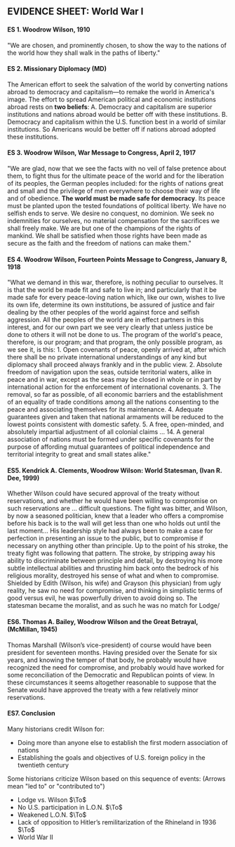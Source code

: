 ## EVIDENCE SHEET: World War I

#### ES 1. Woodrow Wilson, 1910
"We are chosen, and prominently chosen, to show the way to the nations of the world how they shall walk in the paths of liberty."

#### ES 2. Missionary Diplomacy (MD)
The American effort to seek the salvation of the world by converting nations abroad to democracy and capitalism—to remake the world in America's image.
The effort to spread American political and economic institutions abroad rests on **two beliefs**:
A. Democracy and capitalism are superior institutions and nations abroad would be better off with these institutions.
B. Democracy and capitalism within the U.S. function best in a world of similar institutions. So Americans would be better off if nations abroad adopted these institutions.

#### ES 3. Woodrow Wilson, War Message to Congress, April 2, 1917
"We are glad, now that we see the facts with no veil of false pretence about them, to fight thus for the ultimate peace of the world and for the liberation of its peoples, the German peoples included: for the rights of nations great and small and the privilege of men everywhere to choose their way of life and of obedience. **The world must be made safe for democracy**. Its peace must be planted upon the tested foundations of political liberty. We have no selfish ends to serve. We desire no conquest, no dominion. We seek no indemnities for ourselves, no material compensation for the sacrifices we shall freely make. We are but one of the champions of the rights of mankind. We shall be satisfied when those rights have been made as secure as the faith and the freedom of nations can make them."

#### ES 4.  Woodrow Wilson, Fourteen Points Message to Congress, January 8, 1918
"What we demand in this war, therefore, is nothing peculiar to ourselves. It is that the world be made fit and safe to live in; and particularly that it be made safe for every peace-loving nation which, like our own, wishes to live its own life, determine its own institutions, be assured of justice and fair dealing by the other peoples of the world against force and selfish aggression.
All the peoples of the world are in effect partners in this interest, and for our own part we see very clearly that unless justice be done to others it will not be done to us. The program of the world's peace, therefore, is our program; and that program, the only possible program, as we see it, is this:
1\. Open covenants of peace, openly arrived at, after which there shall be no private international understandings of any kind but diplomacy shall proceed always frankly and in the public view.
2\. Absolute freedom of navigation upon the seas, outside territorial waters, alike in peace and in war, except as the seas may be closed in whole or in part by international action for the enforcement of international covenants.
3\. The removal, so far as possible, of all economic barriers and the establishment of an equality of trade conditions among all the nations consenting to the peace and associating themselves for its maintenance.
4\. Adequate guarantees given and taken that national armaments will be reduced to the lowest points consistent with domestic safety.
5\. A free, open-minded, and absolutely impartial adjustment of all colonial claims ...
14\. A general association of nations must be formed under specific covenants for the purpose of affording mutual guarantees of political independence and territorial integrity to great and small states alike."

#### ES5. Kendrick A. Clements, Woodrow Wilson: World Statesman, (Ivan R. Dee, 1999)
Whether Wilson could have secured approval of the treaty without reservations, and whether he would have been willing to compromise on such reservations are ... difficult questions. The fight was bitter, and Wilson, by now a seasoned politician, knew that a leader who offers a compromise before his back is to the wall will get less than one who holds out until the last moment... His leadership style had always been to make a case for perfection in presenting an issue to the public, but to compromise if necessary on anything other than principle. Up to the point of his stroke, the treaty fight was following that pattern.
The stroke, by stripping away his ability to discriminate between principle and detail, by destroying his more subtle intellectual abilities and thrusting him back onto the bedrock of his religious morality, destroyed his sense of what and when to compromise. Shielded by Edith (Wilson, his wife) and Grayson (his physician) from ugly reality, he saw no need for compromise, and thinking in simplistic terms of good versus evil, he was powerfully driven to avoid doing so. The statesman became the moralist, and as such he was no match for Lodge/

#### ES6. Thomas A. Bailey, Woodrow Wilson and the Great Betrayal, (McMillan, 1945)
Thomas Marshall (Wilson’s vice-president) of course would have been president for seventeen months. Having presided over the Senate for six years, and knowing the temper of that body, he probably would have recognized the need for compromise, and probably would have worked for some reconciliation of the Democratic and Republican points of view. In these circumstances it seems altogether reasonable to suppose that the Senate would have approved the treaty with a few relatively minor reservations.

#### ES7. Conclusion
Many historians credit Wilson for:
+ Doing more than anyone else to establish the first modern association of nations
+ Establishing the goals and objectives of U.S. foreign policy in the twentieth century

Some historians criticize Wilson based on this sequence of events: (Arrows mean "led to" or "contributed to")
+ Lodge vs. Wilson $\To$
+ No U.S. participation in L.O.N. $\To$
+ Weakened L.O.N. $\To$
+ Lack of opposition to Hitler’s remilitarization of the Rhineland in 1936 $\To$
+ World War II

